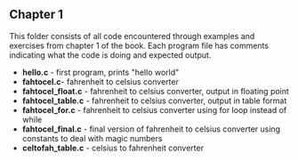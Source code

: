 ## Chapter 1

This folder consists of all code encountered through examples and exercises from chapter 1 of the book. Each program file has comments indicating what the code is doing and expected output. 

 - **hello.c** - first program, prints "hello world"
 - **fahtocel.c**- fahrenheit to celsius converter
 - **fahtocel_float.c** - fahrenheit to celsius converter, output in floating point
 - **fahtocel_table.c** - fahrenheit to celsius converter, output in table format
 - **fahtocel_for.c** - fahrenheit to celsius converter using for loop instead of while
 - **fahtocel_final.c** - final version of fahrenheit to celsius converter using constants to deal with magic numbers
 - **celtofah_table.c** - celsius to fahrenheit converter


